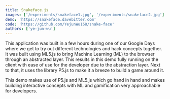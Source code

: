 ```yaml
---
title: Snakeface.js
images: ['/experiments/snakeface1.jpg', '/experiments/snakeface2.jpg']
demo: 'https://snakeface.davebitter.com'
code: 'https://github.com/YejunWu168/snake-face'
authors: ['ye-jun-wu']
---
```


This application was built in a few hours during one of our Google Days where we get to try out different technologies and hack concepts together. It was built using ML5.js to bring Machine Learning (ML) to the browser through an abstracted layer. This results in this demo fully running on the client with ease of use for the developer due to the abstraction layer. Next to that, it uses the library P5.js to make it a breeze to build a game around it.

This demo makes use of P5.js and ML5.js which go hand in hand and makes building interactive concepts with ML and gamification very approachable for developers.
